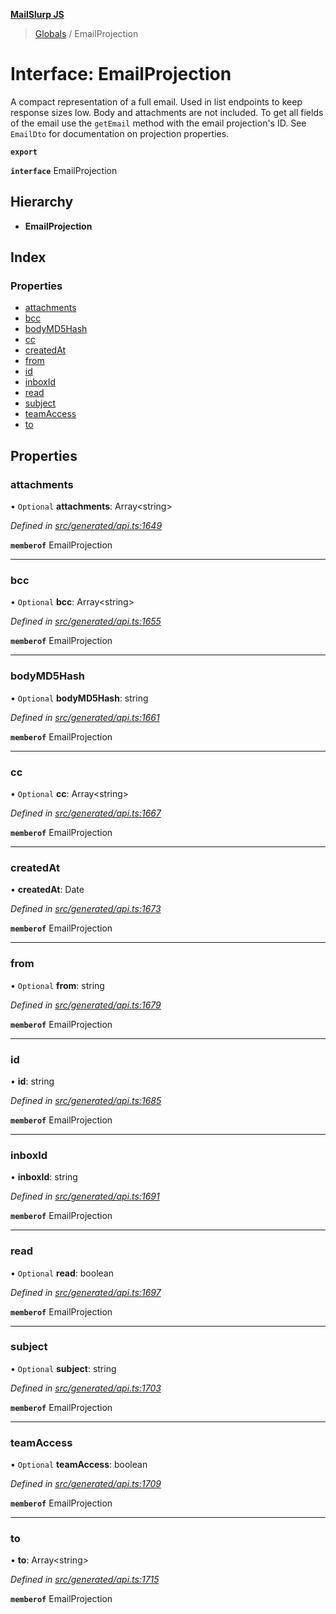 **[MailSlurp JS](../README.md)**

> [Globals](../README.md) / EmailProjection

# Interface: EmailProjection

A compact representation of a full email. Used in list endpoints to keep response sizes low. Body and attachments are not included. To get all fields of the email use the `getEmail` method with the email projection's ID. See `EmailDto` for documentation on projection properties.

**`export`** 

**`interface`** EmailProjection

## Hierarchy

* **EmailProjection**

## Index

### Properties

* [attachments](emailprojection.md#attachments)
* [bcc](emailprojection.md#bcc)
* [bodyMD5Hash](emailprojection.md#bodymd5hash)
* [cc](emailprojection.md#cc)
* [createdAt](emailprojection.md#createdat)
* [from](emailprojection.md#from)
* [id](emailprojection.md#id)
* [inboxId](emailprojection.md#inboxid)
* [read](emailprojection.md#read)
* [subject](emailprojection.md#subject)
* [teamAccess](emailprojection.md#teamaccess)
* [to](emailprojection.md#to)

## Properties

### attachments

• `Optional` **attachments**: Array\<string>

*Defined in [src/generated/api.ts:1649](https://github.com/mailslurp/mailslurp-client/blob/c83a162/src/generated/api.ts#L1649)*

**`memberof`** EmailProjection

___

### bcc

• `Optional` **bcc**: Array\<string>

*Defined in [src/generated/api.ts:1655](https://github.com/mailslurp/mailslurp-client/blob/c83a162/src/generated/api.ts#L1655)*

**`memberof`** EmailProjection

___

### bodyMD5Hash

• `Optional` **bodyMD5Hash**: string

*Defined in [src/generated/api.ts:1661](https://github.com/mailslurp/mailslurp-client/blob/c83a162/src/generated/api.ts#L1661)*

**`memberof`** EmailProjection

___

### cc

• `Optional` **cc**: Array\<string>

*Defined in [src/generated/api.ts:1667](https://github.com/mailslurp/mailslurp-client/blob/c83a162/src/generated/api.ts#L1667)*

**`memberof`** EmailProjection

___

### createdAt

•  **createdAt**: Date

*Defined in [src/generated/api.ts:1673](https://github.com/mailslurp/mailslurp-client/blob/c83a162/src/generated/api.ts#L1673)*

**`memberof`** EmailProjection

___

### from

• `Optional` **from**: string

*Defined in [src/generated/api.ts:1679](https://github.com/mailslurp/mailslurp-client/blob/c83a162/src/generated/api.ts#L1679)*

**`memberof`** EmailProjection

___

### id

•  **id**: string

*Defined in [src/generated/api.ts:1685](https://github.com/mailslurp/mailslurp-client/blob/c83a162/src/generated/api.ts#L1685)*

**`memberof`** EmailProjection

___

### inboxId

•  **inboxId**: string

*Defined in [src/generated/api.ts:1691](https://github.com/mailslurp/mailslurp-client/blob/c83a162/src/generated/api.ts#L1691)*

**`memberof`** EmailProjection

___

### read

• `Optional` **read**: boolean

*Defined in [src/generated/api.ts:1697](https://github.com/mailslurp/mailslurp-client/blob/c83a162/src/generated/api.ts#L1697)*

**`memberof`** EmailProjection

___

### subject

• `Optional` **subject**: string

*Defined in [src/generated/api.ts:1703](https://github.com/mailslurp/mailslurp-client/blob/c83a162/src/generated/api.ts#L1703)*

**`memberof`** EmailProjection

___

### teamAccess

• `Optional` **teamAccess**: boolean

*Defined in [src/generated/api.ts:1709](https://github.com/mailslurp/mailslurp-client/blob/c83a162/src/generated/api.ts#L1709)*

**`memberof`** EmailProjection

___

### to

•  **to**: Array\<string>

*Defined in [src/generated/api.ts:1715](https://github.com/mailslurp/mailslurp-client/blob/c83a162/src/generated/api.ts#L1715)*

**`memberof`** EmailProjection
